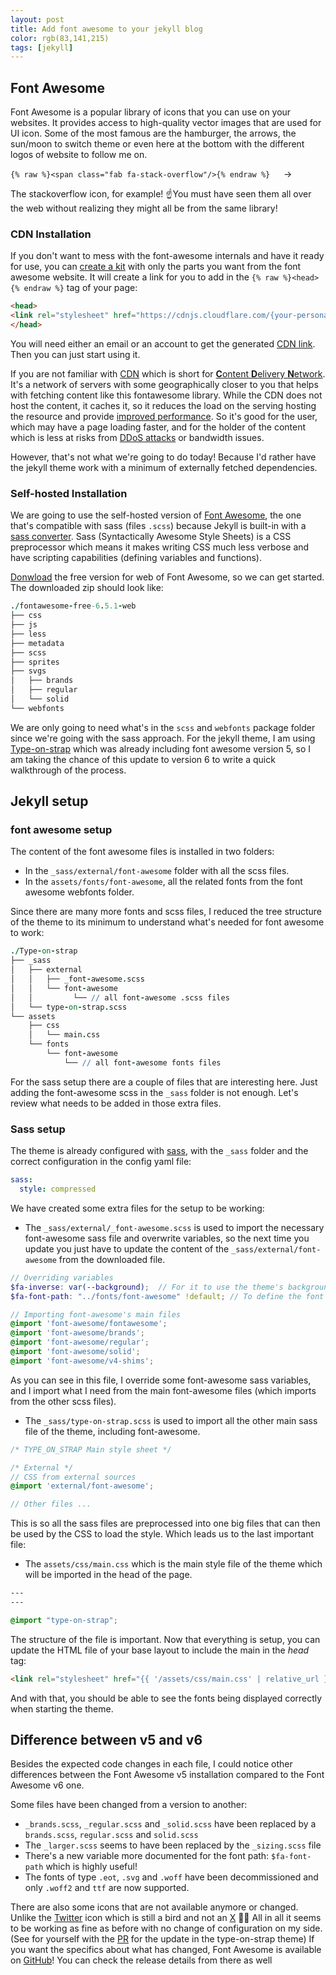 ```yaml
---
layout: post
title: Add font awesome to your jekyll blog
color: rgb(83,141,215)
tags: [jekyll]
---
```


## Font Awesome

Font Awesome is a popular library of icons that you can use on your websites. 
It provides access to high-quality vector images that are used for UI icon. Some of the most famous are the hamburger,
the arrows, the sun/moon to switch theme or even here at the bottom with the different logos of website to follow me on.

`{% raw %}<span class="fab fa-stack-overflow"/>{% endraw %}` &emsp; → &emsp; <span class="fab fa-stack-overflow fa-lg"/>

The stackoverflow icon, for example! ☝️You must have seen them all over the web without realizing they might all be from the same library!

### CDN Installation

If you don't want to mess with the font-awesome internals and have it ready for use, you can [create a kit][5] with only
the parts you want from the font awesome website. It will create a link for you to add in the 
`{% raw %}<head>{% endraw %}` tag of your page:

```html
<head>
<link rel="stylesheet" href="https://cdnjs.cloudflare.com/{your-personalized-font-awesome-kit}">
</head>
```

You will need either an email or an account to get the generated [CDN link][5]. Then you can just start using it. 

If you are not familiar with [CDN][6] which is short for [**C**ontent **D**elivery **N**etwork][6]. 
It's a network of servers with some geographically closer to you that helps with fetching content like this fontawesome library. 
While the CDN does not host the content, it caches it, 
so it reduces the load on the serving hosting the resource and provide [improved performance][7]. So it's good for the user, 
which may have a page loading faster, 
and for the holder of the content which is less at risks from [DDoS attacks][7] or bandwidth issues.

However, that's not what we're going to do today! Because I'd rather have the jekyll theme work with a minimum
of externally fetched dependencies.

### Self-hosted Installation

We are going to use the self-hosted version of [Font Awesome][2], the one that's compatible with sass (files `.scss`) because
Jekyll is built-in with a [sass converter][1]. Sass (Syntactically Awesome Style Sheets) is a CSS preprocessor which 
means it makes writing CSS much less verbose and have scripting capabilities (defining variables and functions).

[Donwload][3] the free version for web of Font Awesome, so we can get started. The downloaded zip should look like:

```coffee
./fontawesome-free-6.5.1-web
├── css
├── js
├── less
├── metadata
├── scss
├── sprites
├── svgs
│   ├── brands
│   ├── regular
│   └── solid
└── webfonts
```

We are only going to need what's in the `scss` and `webfonts` package folder since we're going with the sass approach.
For the jekyll theme, I am using [Type-on-strap][4] which was already including font awesome version 5, so I am taking
the chance of this update to version 6 to write a quick walkthrough of the process.

## Jekyll setup

### font awesome setup

The content of the font awesome files is installed in two folders: 
- In the `_sass/external/font-awesome` folder with all the scss files. 
- In the `assets/fonts/font-awesome`, all the related fonts from the font awesome webfonts folder.

Since there are many more fonts and scss files, I reduced the tree structure of the theme to its minimum to understand
what's needed for font awesome to work:

```coffee
./Type-on-strap
├── _sass
│   ├── external
│   │   ├── _font-awesome.scss
│   │   └── font-awesome
│   │         └── // all font-awesome .scss files
│   └── type-on-strap.scss
└── assets
    ├── css
    │   └── main.css
    └── fonts
        └── font-awesome
            └── // all font-awesome fonts files
```

For the sass setup there are a couple of files that are interesting here. Just adding the font-awesome scss in the
`_sass` folder is not enough. Let's review what needs to be added in those extra files.

### Sass setup

The theme is already configured with [sass][8], with the `_sass` folder and the correct configuration in the
config yaml file:

```yaml
sass:
  style: compressed
```

We have created some extra files for the setup to be working:

- The `_sass/external/_font-awesome.scss` is used to import the necessary font-awesome sass file and overwrite variables,
so the next time you update you just have to update the content of the `_sass/external/font-awesome` from the downloaded
file.

```scss
// Overriding variables
$fa-inverse: var(--background);  // For it to use the theme's background colour 
$fa-font-path: "../fonts/font-awesome" !default; // To define the font's path

// Importing font-awesome's main files
@import 'font-awesome/fontawesome';
@import 'font-awesome/brands';
@import 'font-awesome/regular';
@import 'font-awesome/solid';
@import 'font-awesome/v4-shims';
```

As you can see in this file, I override some font-awesome sass variables, and I import what I need from the main
font-awesome files (which imports from the other scss files).

- The `_sass/type-on-strap.scss` is used to import all the other main sass file of the theme, including font-awesome.

```scss
/* TYPE_ON_STRAP Main style sheet */

/* External */
// CSS from external sources
@import 'external/font-awesome';

// Other files ... 
```

This is so all the sass files are preprocessed into one big files that can then be used by the CSS to load the style.
Which leads us to the last important file:

- The `assets/css/main.css` which is the main style file of the theme which will be imported in the head of the page.

```css
---
---

@import "type-on-strap";
```

The structure of the file is important. Now that everything is setup, you can update the HTML file of your base layout
to include the main in the _head_ tag:

```html
<link rel="stylesheet" href="{{ '/assets/css/main.css' | relative_url }}">
```

And with that, you should be able to see the fonts being displayed correctly when starting the theme.

## Difference between v5 and v6

Besides the expected code changes in each file, I could notice other differences between the Font Awesome v5 installation
compared to the Font Awesome v6 one.

Some files have been changed from a version to another:
- `_brands.scss`, `_regular.scss` and `_solid.scss` have been replaced by a `brands.scss`, `regular.scss` and `solid.scss`
- The `_larger.scss` seems to have been replaced by the `_sizing.scss` file
- There's a new variable more documented for the font path: `$fa-font-path` which is highly useful!
- The fonts of type `.eot`, `.svg` and `.woff` have been decommissioned and only `.woff2` and `ttf` are now supported.

There are also some icons that are not available anymore or changed. Unlike the [Twitter][10] icon which is still a bird 
and not an [X][10] 🤷‍♂️
All in all it seems to be working as fine as before with no change of configuration on my side.
(See for yourself with the [PR][12] for the update in the type-on-strap theme)
If you want the specifics about what has changed, Font Awesome is available on [GitHub][11]! 
You can check the release details from there as well


[1]: https://jekyllrb.com/docs/configuration/sass/
[2]: https://fontawesome.com/docs/web/use-with/scss
[3]: https://fontawesome.com/download
[4]: https://github.com/sylhare/Type-on-Strap
[5]: https://fontawesome.com/start
[6]: https://www.cloudflare.com/learning/cdn/what-is-a-cdn/
[7]: https://www.cloudflare.com/learning/cdn/cdn-load-balance-reliability/
[8]: https://jekyllrb.com/docs/assets/#sassscss
[9]: https://www.codecademy.com/resources/blog/what-is-sass/
[10]: https://www.cbsnews.com/news/twitter-rebrand-x-name-change-elon-musk-what-it-means/
[11]: https://github.com/FortAwesome/Font-Awesome
[12]: https://github.com/sylhare/Type-on-Strap/pull/411

